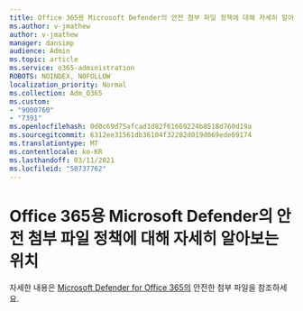 ```yaml
---
title: Office 365용 Microsoft Defender의 안전 첨부 파일 정책에 대해 자세히 알아보는 위치
ms.author: v-jmathew
author: v-jmathew
manager: dansimp
audience: Admin
ms.topic: article
ms.service: o365-administration
ROBOTS: NOINDEX, NOFOLLOW
localization_priority: Normal
ms.collection: Adm_O365
ms.custom:
- "9000760"
- "7391"
ms.openlocfilehash: 0d0c69d75afcad1d82f61669224b8518d760d19a
ms.sourcegitcommit: 6312ee31561db36104f32282d019d069ede69174
ms.translationtype: MT
ms.contentlocale: ko-KR
ms.lasthandoff: 03/11/2021
ms.locfileid: "50737762"
---
```

# <a name="where-to-learn-more-about-safe-attachment-policies-in-microsoft-defender-for-office-365"></a>Office 365용 Microsoft Defender의 안전 첨부 파일 정책에 대해 자세히 알아보는 위치

자세한 내용은 [Microsoft Defender for Office 365의](https://go.microsoft.com/fwlink/?linkid=2092213) 안전한 첨부 파일을 참조하세요.
